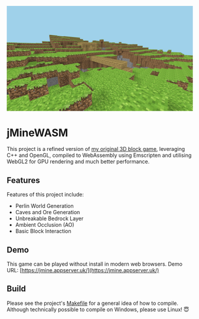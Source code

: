![Game Example Sceenshot](https://github.com/jackkimmins/jMineWASM/blob/main/screenshots/jMine-ExampleScreenshot.jpg)
# jMineWASM
This project is a refined version of [my original 3D block game](https://github.com/jackkimmins/3D-Cube-Game), leveraging C++ and OpenGL, compiled to WebAssembly using Emscripten and utilising WebGL2 for GPU rendering and much better performance.

## Features
Features of this project include:
- Perlin World Generation
- Caves and Ore Generation
- Unbreakable Bedrock Layer
- Ambient Occlusion (AO)
- Basic Block Interaction

## Demo
This game can be played without install in modern web browsers.
Demo URL: [https://jmine.appserver.uk/](https://jmine.appserver.uk/)

## Build
Please see the project's [Makefile](https://github.com/jackkimmins/jMineWASM/blob/main/Makefile) for a general idea of how to compile. Although technically possible to compile on Windows, please use Linux! 😇

